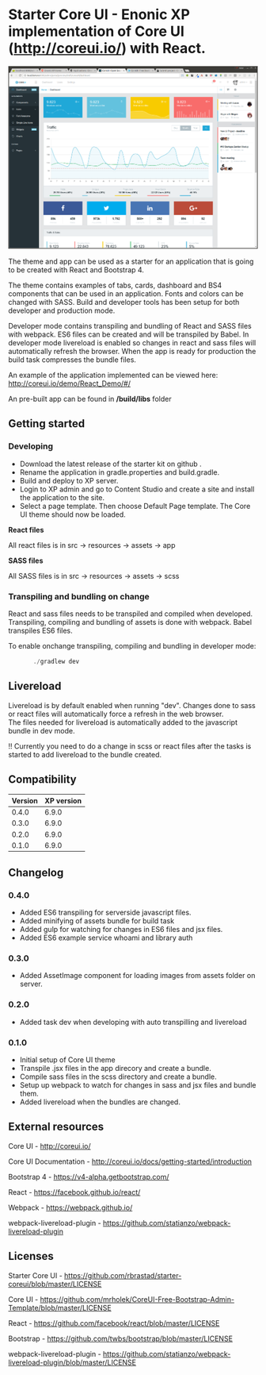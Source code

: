 # Starter Core UI - Enonic XP implementation of Core UI (http://coreui.io/) with React. 

![Core UI](src/main/resources/assets/img/screenshots/coreui-dashboard.png)

The theme and app can be used as a starter for an application that is going to be created with React and Bootstrap 4. 

The theme contains examples of tabs, cards, dashboard and BS4 components that can be used in an application. Fonts and colors can be changed with SASS.
Build and developer tools has been setup for both developer and production mode. 

Developer mode contains transpiling and bundling of React and SASS files with webpack. ES6 files can be created and will be transpiled by Babel.
In developer mode livereload is enabled so changes in react and sass files will automatically refresh the browser. When the app is ready for production the build task compresses the bundle files.    
  

An example of the application implemented can be viewed here: http://coreui.io/demo/React_Demo/#/

An pre-built app can be found in **/build/libs** folder

## Getting started

### Developing

* Download the latest release of the starter kit on github .
* Rename the application in gradle.properties and build.gradle.
* Build and deploy to XP server.
* Login to XP admin and go to Content Studio and create a site and install the application to the site.
* Select a page template. Then choose Default Page template. The Core UI theme should now be loaded.  

**React files**

All react files is in src -> resources -> assets -> app

**SASS files**

All SASS files is in src -> resources -> assets -> scss

### Transpiling and bundling on change
React and sass files needs to be transpiled and compiled when developed. Transpiling, compiling and bundling of assets is done with webpack. Babel transpiles ES6 files.
 
To enable onchange transpiling, compiling and bundling in developer mode:
 
```javascript
       ./gradlew dev 
```

## Livereload

Livereload is by default enabled when running "dev". Changes done to sass or react files will automatically force a refresh in the web browser.   
The files needed for livereload is automatically added to the javascript bundle in dev mode. 

!! Currently you need to do a change in scss or react files after the tasks is started to add livereload to the bundle created.

## Compatibility

| Version       | XP version |
| ------------- | ---------- |
| 0.4.0         | 6.9.0      |
| 0.3.0         | 6.9.0      |
| 0.2.0         | 6.9.0      |
| 0.1.0         | 6.9.0      |

## Changelog

### 0.4.0

* Added ES6 transpiling for serverside javascript files.
* Added minifying of assets bundle for build task 
* Added gulp for watching for changes in ES6 files and jsx files.
* Added ES6 example service whoami and library auth  


### 0.3.0

* Added AssetImage component for loading images from assets folder on server.


### 0.2.0

* Added task dev when developing with auto transpilling and livereload


### 0.1.0

* Initial setup of Core UI theme
* Transpile .jsx files in the app direcory and create a bundle.
* Compile sass files in the scss directory and create a bundle.
* Setup up webpack to watch for changes in sass and jsx files and bundle them.
* Added livereload when the bundles are changed.


## External resources

Core UI  - http://coreui.io/

Core UI Documentation -  http://coreui.io/docs/getting-started/introduction

Bootstrap 4 - https://v4-alpha.getbootstrap.com/

React - https://facebook.github.io/react/

Webpack - https://webpack.github.io/

webpack-livereload-plugin - https://github.com/statianzo/webpack-livereload-plugin

## Licenses

Starter Core UI - https://github.com/rbrastad/starter-coreui/blob/master/LICENSE

Core UI - https://github.com/mrholek/CoreUI-Free-Bootstrap-Admin-Template/blob/master/LICENSE

React - https://github.com/facebook/react/blob/master/LICENSE

Bootstrap - https://github.com/twbs/bootstrap/blob/master/LICENSE

webpack-livereload-plugin - https://github.com/statianzo/webpack-livereload-plugin/blob/master/LICENSE